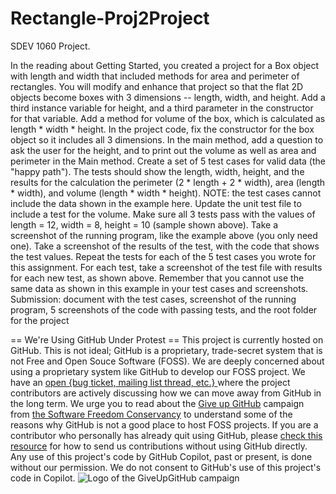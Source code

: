 # Rectangle-Proj2Project
SDEV 1060 Project. 

In the reading about Getting Started, you created a project for a Box object with length and width that included methods for area and perimeter of rectangles. You will modify and enhance that project so that the flat 2D objects become boxes with 3 dimensions -- length, width, and height. Add a third instance variable for height, and a third parameter in the constructor for that variable. Add a method for volume of the box, which is calculated as length * width * height.  In the project code, fix the constructor for the box object so it includes all 3 dimensions. In the main method, add a question to ask the user for the height, and to print out the volume as well as area and perimeter in the Main method. Create a set of 5 test cases for valid data (the "happy path"). The tests should show the length, width, height, and the results for the calculation the perimeter (2 * length + 2 * width), area (length * width), and volume (length * width * height). NOTE: the test cases cannot include the data shown in the example here.  Update the unit test file to include a test for the volume. Make sure all 3 tests pass with the values of length = 12, width = 8, height = 10 (sample shown above). Take a screenshot of the running program, like the example above (you only need one). Take a screenshot of the results of the test, with the code that shows the test values. Repeat the tests for each of the 5 test cases you wrote for this assignment. For each test, take a screenshot of the test file with results for each new test, as shown above. Remember that you cannot use the same data as shown in this example in your test cases and screenshots.     Submission: document with the test cases, screenshot of the running program, 5 screenshots of the code with passing tests, and the root folder for the project 

== We're Using GitHub Under Protest ==  This project is currently hosted on GitHub.  This is not ideal; GitHub is a proprietary, trade-secret system that is not Free and Open Souce Software (FOSS).  We are deeply concerned about using a proprietary system like GitHub to develop our FOSS project.  We have an [open {bug ticket, mailing list thread, etc.} ](INSERT_LINK) where the project contributors are actively discussing how we can move away from GitHub in the long term.  We urge you to read about the [Give up GitHub](https://GiveUpGitHub.org) campaign from [the Software Freedom Conservancy](https://sfconservancy.org) to understand some of the reasons why GitHub is not a good place to host FOSS projects.  If you are a contributor who personally has already quit using GitHub, please [check this resource](INSERT_LINK) for how to send us contributions without using GitHub directly.  Any use of this project's code by GitHub Copilot, past or present, is done without our permission.  We do not consent to GitHub's use of this project's code in Copilot.  ![Logo of the GiveUpGitHub campaign](https://sfconservancy.org/img/GiveUpGitHub.png)
